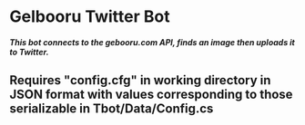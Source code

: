 # Gelbooru Twitter Bot

##### This bot connects to the gebooru.com API, finds an image then uploads it to Twitter.


## Requires "config.cfg" in working directory in JSON format with values corresponding to those serializable in Tbot/Data/Config.cs
